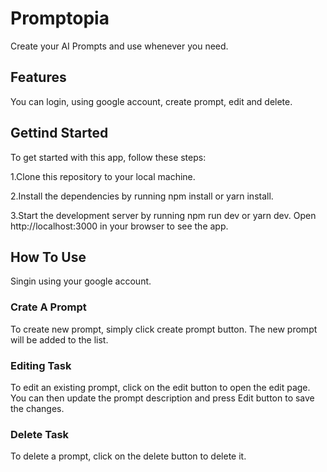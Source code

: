# Promptopia

Create your AI Prompts and use whenever you need.

## Features

You can login, using google account, create prompt, edit and delete.

## Gettind Started

To get started with this app, follow these steps:

1.Clone this repository to your local machine.

2.Install the dependencies by running npm install or yarn install.

3.Start the development server by running npm run dev or yarn dev.
Open http://localhost:3000 in your browser to see the app.

## How To Use

Singin using your google account.

### Crate A Prompt

To create new prompt, simply click create prompt button. The new prompt will be added to the list.

### Editing Task

To edit an existing prompt, click on the edit button to open the edit page. You can then update the prompt description and press Edit button to save the changes.

### Delete Task

To delete a prompt, click on the delete button to delete it.
